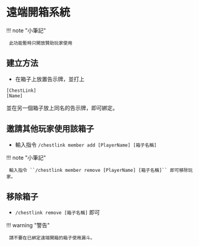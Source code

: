 # 遠端開箱系統

!!! note "小筆記"

     此功能暫時只開放贊助玩家使用

## 建立方法
- 在箱子上放置告示牌，並打上
```
[ChestLink]
[Name]
```
並在另一個箱子放上同名的告示牌，即可綁定。

## 邀請其他玩家使用該箱子
- 輸入指令 ``/chestlink member add [PlayerName] [箱子名稱]``

!!! note "小筆記"

     輸入指令 ``/chestlink member remove [PlayerName] [箱子名稱]`` 即可移除玩家。
    

## 移除箱子
- ``/chestlink remove [箱子名稱]`` 即可

!!! warning "警告"

     請不要在已綁定遠端開箱的箱子使用漏斗。
